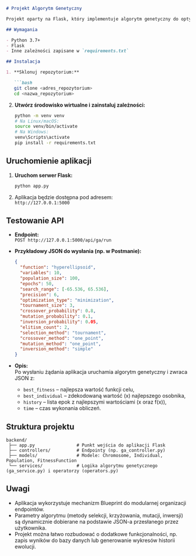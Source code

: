 ```markdown
# Projekt Algorytm Genetyczny

Projekt oparty na Flask, który implementuje algorytm genetyczny do optymalizacji funkcji wielu zmiennych. Aplikacja umożliwia konfigurację parametrów algorytmu (np. metoda selekcji, krzyżowania, mutacji, inwersji) poprzez przesyłanie JSON-a z formularza.

## Wymagania

- Python 3.7+
- Flask
- Inne zależności zapisane w `requirements.txt`

## Instalacja

1. **Sklonuj repozytorium:**

   ```bash
   git clone <adres_repozytorium>
   cd <nazwa_repozytorium>
   ```

2. **Utwórz środowisko wirtualne i zainstaluj zależności:**

   ```bash
   python -m venv venv
   # Na Linux/macOS:
   source venv/bin/activate
   # Na Windows:
   venv\Scripts\activate
   pip install -r requirements.txt
   ```

## Uruchomienie aplikacji

1. **Uruchom serwer Flask:**

   ```bash
   python app.py
   ```

2. Aplikacja będzie dostępna pod adresem:  
   `http://127.0.0.1:5000`

## Testowanie API

- **Endpoint:**  
  `POST http://127.0.0.1:5000/api/ga/run`

- **Przykładowy JSON do wysłania (np. w Postmanie):**

  ```json
  {
    "function": "hyperellipsoid",
    "variables": 10,
    "population_size": 100,
    "epochs": 50,
    "search_range": [-65.536, 65.536],
    "precision": 6,
    "optimization_type": "minimization",
    "tournament_size": 3,
    "crossover_probability": 0.8,
    "mutation_probability": 0.1,
    "inversion_probability": 0.05,
    "elitism_count": 2,
    "selection_method": "tournament",
    "crossover_method": "one_point",
    "mutation_method": "one_point",
    "inversion_method": "simple"
  }
  ```

- **Opis:**  
  Po wysłaniu żądania aplikacja uruchamia algorytm genetyczny i zwraca JSON z:
  - `best_fitness` – najlepsza wartość funkcji celu,
  - `best_individual` – zdekodowaną wartość (x) najlepszego osobnika,
  - `history` – lista epok z najlepszymi wartościami (x oraz f(x)),
  - `time` – czas wykonania obliczeń.

## Struktura projektu

```
backend/
 ├── app.py                # Punkt wejścia do aplikacji Flask
 ├── controllers/          # Endpointy (np. ga_controller.py)
 ├── models/               # Modele: Chromosome, Individual, Population, FitnessFunction
 └── services/             # Logika algorytmu genetycznego (ga_service.py) i operatorzy (operators.py)
```

## Uwagi

- Aplikacja wykorzystuje mechanizm Blueprint do modularnej organizacji endpointów.
- Parametry algorytmu (metody selekcji, krzyżowania, mutacji, inwersji) są dynamicznie dobierane na podstawie JSON-a przesłanego przez użytkownika.
- Projekt można łatwo rozbudować o dodatkowe funkcjonalności, np. zapis wyników do bazy danych lub generowanie wykresów historii ewolucji.

```
